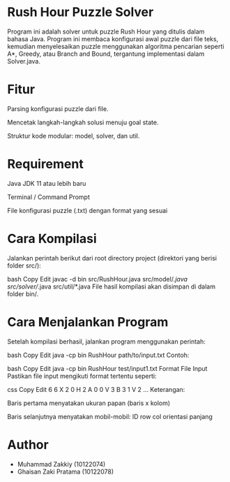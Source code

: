 # Rush Hour Puzzle Solver
Program ini adalah solver untuk puzzle Rush Hour yang ditulis dalam bahasa Java. Program ini membaca konfigurasi awal puzzle dari file teks, kemudian menyelesaikan puzzle menggunakan algoritma pencarian seperti A*, Greedy, atau Branch and Bound, tergantung implementasi dalam Solver.java.

# Fitur
Parsing konfigurasi puzzle dari file.

Mencetak langkah-langkah solusi menuju goal state.

Struktur kode modular: model, solver, dan util.

# Requirement
Java JDK 11 atau lebih baru

Terminal / Command Prompt

File konfigurasi puzzle (.txt) dengan format yang sesuai

# Cara Kompilasi
Jalankan perintah berikut dari root directory project (direktori yang berisi folder src/):

bash
Copy
Edit
javac -d bin src/RushHour.java src/model/*.java src/solver/*.java src/util/*.java
File hasil kompilasi akan disimpan di dalam folder bin/.

# Cara Menjalankan Program
Setelah kompilasi berhasil, jalankan program menggunakan perintah:

bash
Copy
Edit
java -cp bin RushHour path/to/input.txt
Contoh:

bash
Copy
Edit
java -cp bin RushHour test/input1.txt
Format File Input
Pastikan file input mengikuti format tertentu seperti:

css
Copy
Edit
6 6
X 2 0 H 2
A 0 0 V 3
B 3 1 V 2
...
Keterangan:

Baris pertama menyatakan ukuran papan (baris x kolom)

Baris selanjutnya menyatakan mobil-mobil: ID row col orientasi panjang

# Author
* Muhammad Zakkiy (10122074)
* Ghaisan Zaki Pratama (10122078)
